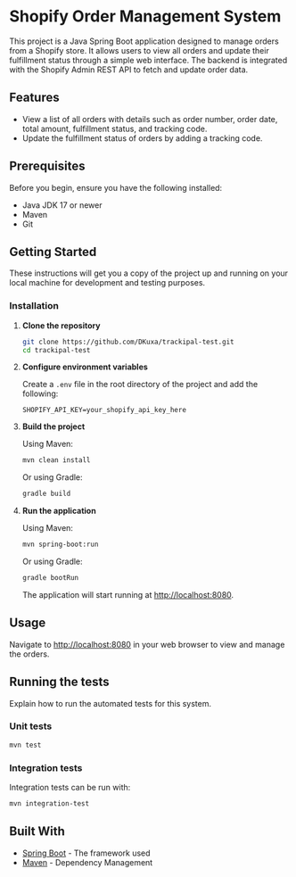 
# Shopify Order Management System

This project is a Java Spring Boot application designed to manage orders from a Shopify store. It allows users to view all orders and update their fulfillment status through a simple web interface. The backend is integrated with the Shopify Admin REST API to fetch and update order data.

## Features

- View a list of all orders with details such as order number, order date, total amount, fulfillment status, and tracking code.
- Update the fulfillment status of orders by adding a tracking code.

## Prerequisites

Before you begin, ensure you have the following installed:
- Java JDK 17 or newer
- Maven
- Git

## Getting Started

These instructions will get you a copy of the project up and running on your local machine for development and testing purposes.

### Installation

1. **Clone the repository**

   ```bash
   git clone https://github.com/DKuxa/trackipal-test.git
   cd trackipal-test
   ```

2. **Configure environment variables**

   Create a `.env` file in the root directory of the project and add the following:

   ```plaintext
   SHOPIFY_API_KEY=your_shopify_api_key_here
   ```

3. **Build the project**

   Using Maven:

   ```bash
   mvn clean install
   ```
   

   Or using Gradle:

   ```bash
   gradle build
   ```

4. **Run the application**

   Using Maven:

   ```bash
   mvn spring-boot:run
   ```

   Or using Gradle:

   ```bash
   gradle bootRun
   ```

   The application will start running at <http://localhost:8080>.

## Usage

Navigate to <http://localhost:8080> in your web browser to view and manage the orders.

## Running the tests

Explain how to run the automated tests for this system.

### Unit tests

```bash
mvn test
```

### Integration tests

Integration tests can be run with:

```bash
mvn integration-test
```

## Built With

- [Spring Boot](https://spring.io/projects/spring-boot) - The framework used
- [Maven](https://maven.apache.org/) - Dependency Management


